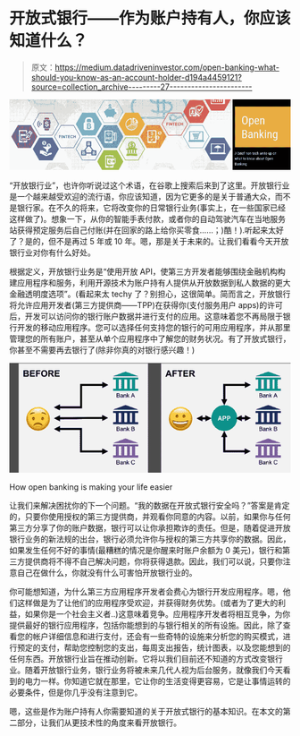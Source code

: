 # 开放式银行——作为账户持有人，你应该知道什么？

> 原文：<https://medium.datadriveninvestor.com/open-banking-what-should-you-know-as-an-account-holder-d194a4459121?source=collection_archive---------27----------------------->

![](img/c1557541ebf9e11b9b88160a605b2b6c.png)

“开放银行业”，也许你听说过这个术语，在谷歌上搜索后来到了这里。开放银行业是一个越来越受欢迎的流行语，你应该知道，因为它更多的是关于普通大众，而不是银行家。在不久的将来，它将改变你的日常银行业务(事实上，在一些国家已经这样做了)。想象一下，从你的智能手表付款，或者你的自动驾驶汽车在当地服务站获得预定服务后自己付账(并在回家的路上给你买零食……；)酷！).听起来太好了？是的，但不是再过 5 年或 10 年。嗯，那是关于未来的。让我们看看今天开放银行业对你有什么好处。

根据定义，开放银行业务是“使用开放 API，使第三方开发者能够围绕金融机构构建应用程序和服务，利用开源技术为账户持有人提供从开放数据到私人数据的更大金融透明度选项”。(看起来太 techy 了？别担心，这很简单。简而言之，开放银行将允许应用开发者(第三方提供商——TPP)在获得你(支付服务用户 apps)的许可后，开发可以访问你的银行账户数据并进行支付的应用。这意味着您不再局限于银行开发的移动应用程序。您可以选择任何支持您的银行的可用应用程序，并从那里管理您的所有账户，甚至从单个应用程序中了解您的财务状况。有了开放式银行，你甚至不需要再去银行了(除非你真的对银行感兴趣！)

![](img/93237455ddba0fad7c2b83f57a76ef17.png)

How open banking is making your life easier

让我们来解决困扰你的下一个问题。“我的数据在开放式银行安全吗？”答案是肯定的，只要你使用授权的第三方提供商，并观看你同意的内容。以前，如果你与任何第三方分享了你的账户数据，银行可以让你承担欺诈的责任。但是，随着促进开放银行业务的新法规的出台，银行必须允许你与授权的第三方共享你的数据。因此，如果发生任何不好的事情(最糟糕的情况是你醒来时账户余额为 0 美元)，银行和第三方提供商将不得不自己解决问题，你将获得退款。因此，我们可以说，只要你注意自己在做什么，你就没有什么可害怕开放银行业的。

你可能想知道，为什么第三方应用程序开发者会费心为银行开发应用程序。嗯，他们这样做是为了让他们的应用程序受欢迎，并获得财务优势。(或者为了更大的利益，如果你是一个社会主义者..)这意味着竞争。应用程序开发者将相互竞争，为你提供最好的银行应用程序，包括你能想到的与银行相关的所有设施。因此，除了查看您的帐户详细信息和进行支付，还会有一些奇特的设施来分析您的购买模式，进行预定的支付，帮助您控制您的支出，每周支出报告，统计图表，以及您能想到的任何东西。开放银行业旨在推动创新。它将以我们目前还不知道的方式改变银行业。随着开放银行业务，银行业务将被未来几代人视为后台服务，就像我们今天看到的电力一样。你知道它就在那里，它让你的生活变得更容易，它是让事情运转的必要条件，但是你几乎没有注意到它。

嗯，这些是作为账户持有人你需要知道的关于开放式银行的基本知识。在本文的第二部分，让我们从更技术性的角度来看开放银行。